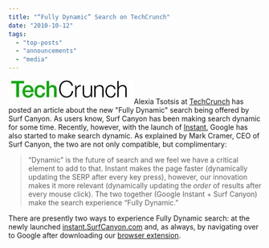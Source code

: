 ```yaml
---
title: "“Fully Dynamic” Search on TechCrunch"
date: "2010-10-12"
tags: 
  - "top-posts"
  - "announcements"
  - "media"
---
```


![](/assets/images/rank-dynamics/TechCrunch-Logo.jpg "TechCrunch Logo")Alexia Tsotsis at [TechCrunch](http://techcrunch.com/2010/10/11/surf-canyon-adds-fully-dynamic-instant-search/) has posted an article about the new "Fully Dynamic" search being offered by Surf Canyon. As users know, Surf Canyon has been making search dynamic for some time. Recently, however, with the launch of [Instant](http://www.google.com/instant/), Google has also started to make search dynamic. As explained by Mark Cramer, CEO of Surf Canyon, the two are not only compatible, but complimentary:

> “Dynamic” is the future of search and we feel we have a critical element to add to that. Instant makes the page faster (dynamically updating the SERP after every key press), however, our innovation makes it more relevant (dynamically updating the _order_ of results after every mouse click). The two together (Google Instant + Surf Canyon) make the search experience “Fully Dynamic.”

There are presently two ways to experience Fully Dynamic search: at the newly launched [instant.SurfCanyon.com](http://instant.SurfCanyon.com) and, as always, by navigating over to Google after downloading our [browser extension](http://www.surfcanyon.com/extension.jsp).
